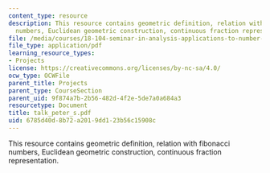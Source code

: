 ```yaml
---
content_type: resource
description: This resource contains geometric definition, relation with fibonacci
  numbers, Euclidean geometric construction, continuous fraction representation.
file: /media/courses/18-104-seminar-in-analysis-applications-to-number-theory-fall-2006/6785d40d8b72a2019dd123b56c15908c_talk_peter_s.pdf
file_type: application/pdf
learning_resource_types:
- Projects
license: https://creativecommons.org/licenses/by-nc-sa/4.0/
ocw_type: OCWFile
parent_title: Projects
parent_type: CourseSection
parent_uid: 9f874a7b-2b56-482d-4f2e-5de7a0a684a3
resourcetype: Document
title: talk_peter_s.pdf
uid: 6785d40d-8b72-a201-9dd1-23b56c15908c
---
```

This resource contains geometric definition, relation with fibonacci numbers, Euclidean geometric construction, continuous fraction representation.